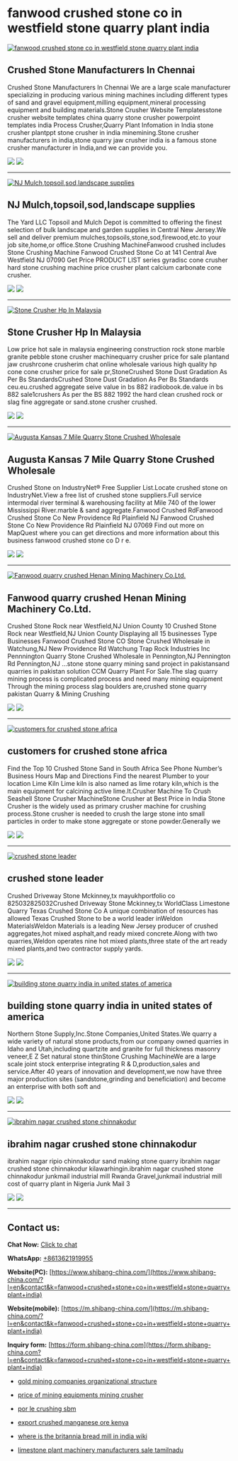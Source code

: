 # fanwood crushed stone co in westfield stone quarry plant india

<a href="https://swt.shibang-china.com/?l=en&img&k=fanwood+crushed+stone+co+in+westfield+stone+quarry+plant+india" target="_blank">![fanwood crushed stone co in westfield stone quarry plant india](http://static.shibang-china.com/all-800x300/1086.jpg)</a>

## Crushed Stone Manufacturers In Chennai
Crushed Stone Manufacturers In Chennai We are a large scale manufacturer specializing in producing various mining machines including different types of sand and gravel equipment,milling equipment,mineral processing equipment and building materials.Stone Crusher Website Templatesstone crusher website templates china quarry stone crusher powerpoint templates india Process Crusher,Quarry Plant Infomation in India stone crusher plantppt stone crusher in india minemining.Stone crusher manufacturers in india,stone quarry jaw crusher india is a famous stone crusher manufacturer in India,and we can provide you.


<a href="https://whatsapp.shibangsoft.com/WhatsApp.php" target="_blank" title="WhatsApp">![](http://static.shibang-china.com/icon/whatsapp.png)</a> <a href="https://swt.shibang-china.com/?l=en&icon&k=fanwood+crushed+stone+co+in+westfield+stone+quarry+plant+india" target="_blank">![](http://static.shibang-china.com/icon/chat-en.png)</a>

---

<a href="https://swt.shibang-china.com/?l=en&img&k=fanwood+crushed+stone+co+in+westfield+stone+quarry+plant+india" target="_blank">![NJ Mulch,topsoil,sod,landscape supplies](http://static.shibang-china.com/all-800x300/890.jpg)</a>

## NJ Mulch,topsoil,sod,landscape supplies
The Yard LLC Topsoil and Mulch Depot is committed to offering the finest selection of bulk landscape and garden supplies in Central New Jersey.We sell and deliver premium mulches,topsoils,stone,sod,firewood,etc.to your job site,home,or office.Stone Crushing MachineFanwood crushed includes Stone Crushing Machine Fanwood Crushed Stone Co at 141 Central Ave Westfield NJ 07090 Get Price PRODUCT LIST series gyradisc cone crusher hard stone crushing machine price crusher plant calcium carbonate cone crusher.


<a href="https://whatsapp.shibangsoft.com/WhatsApp.php" target="_blank" title="WhatsApp">![](http://static.shibang-china.com/icon/whatsapp.png)</a> <a href="https://swt.shibang-china.com/?l=en&icon&k=fanwood+crushed+stone+co+in+westfield+stone+quarry+plant+india" target="_blank">![](http://static.shibang-china.com/icon/chat-en.png)</a>

---

<a href="https://swt.shibang-china.com/?l=en&img&k=fanwood+crushed+stone+co+in+westfield+stone+quarry+plant+india" target="_blank">![Stone Crusher Hp In Malaysia](http://static.shibang-china.com/all-800x300/380.jpg)</a>

## Stone Crusher Hp In Malaysia
Low price hot sale in malaysia engineering construction rock stone marble granite pebble stone crusher machinequarry crusher price for sale plantand jaw crushrcone crusherim chat online wholesale various high quality hp cone cone crusher price for sale pr,StoneCrushed Stone Dust Gradation As Per Bs StandardsCrushed Stone Dust Gradation As Per Bs Standards ceu.eu.crushed aggregate seive value in bs 882 iradiobook.de.value in bs 882 sale1crushers As per the BS 882 1992 the hard clean crushed rock or slag fine aggregate or sand.stone crusher crushed.


<a href="https://whatsapp.shibangsoft.com/WhatsApp.php" target="_blank" title="WhatsApp">![](http://static.shibang-china.com/icon/whatsapp.png)</a> <a href="https://swt.shibang-china.com/?l=en&icon&k=fanwood+crushed+stone+co+in+westfield+stone+quarry+plant+india" target="_blank">![](http://static.shibang-china.com/icon/chat-en.png)</a>

---

<a href="https://swt.shibang-china.com/?l=en&img&k=fanwood+crushed+stone+co+in+westfield+stone+quarry+plant+india" target="_blank">![Augusta Kansas 7 Mile Quarry Stone Crushed Wholesale](http://static.shibang-china.com/all-800x300/17.jpg)</a>

## Augusta Kansas 7 Mile Quarry Stone Crushed Wholesale
Crushed Stone on IndustryNet&#174; Free Supplier List.Locate crushed stone on IndustryNet.View a free list of crushed stone suppliers.Full service intermodal river terminal &amp; warehousing facility at Mile 740 of the lower Mississippi River.marble &amp; sand aggregate.Fanwood Crushed RdFanwood Crushed Stone Co New Providence Rd Plainfield NJ Fanwood Crushed Stone Co New Providence Rd Plainfield NJ 07069 Find out more on MapQuest where you can get directions and more information about this business fanwood crushed stone co D r e.


<a href="https://whatsapp.shibangsoft.com/WhatsApp.php" target="_blank" title="WhatsApp">![](http://static.shibang-china.com/icon/whatsapp.png)</a> <a href="https://swt.shibang-china.com/?l=en&icon&k=fanwood+crushed+stone+co+in+westfield+stone+quarry+plant+india" target="_blank">![](http://static.shibang-china.com/icon/chat-en.png)</a>

---

<a href="https://swt.shibang-china.com/?l=en&img&k=fanwood+crushed+stone+co+in+westfield+stone+quarry+plant+india" target="_blank">![Fanwood quarry crushed Henan Mining Machinery Co.Ltd.](http://static.shibang-china.com/all-800x300/709.jpg)</a>

## Fanwood quarry crushed Henan Mining Machinery Co.Ltd.
Crushed Stone Rock near Westfield,NJ Union County 10 Crushed Stone Rock near Westfield,NJ Union County Displaying all 15 businesses Type Businesses Fanwood Crushed Stone CO Stone Crushed Wholesale in Watchung,NJ New Providence Rd Watchung Trap Rock Industries Inc Pennnington Quarry Stone Crushed Wholesale in Pennington,NJ Pennington Rd Pennington,NJ …stone stone quarry mining sand project in pakistansand quarries in pakistan solution CCM Quarry Plant For Sale.The slag quarry mining process is complicated process and need many mining equipment Through the mining process slag boulders are,crushed stone quarry pakistan Quarry &amp; Mining Crushing


<a href="https://whatsapp.shibangsoft.com/WhatsApp.php" target="_blank" title="WhatsApp">![](http://static.shibang-china.com/icon/whatsapp.png)</a> <a href="https://swt.shibang-china.com/?l=en&icon&k=fanwood+crushed+stone+co+in+westfield+stone+quarry+plant+india" target="_blank">![](http://static.shibang-china.com/icon/chat-en.png)</a>

---

<a href="https://swt.shibang-china.com/?l=en&img&k=fanwood+crushed+stone+co+in+westfield+stone+quarry+plant+india" target="_blank">![customers for crushed stone africa](http://static.shibang-china.com/all-800x300/540.jpg)</a>

## customers for crushed stone africa
Find the Top 10 Crushed Stone Sand in South Africa See Phone Number’s Business Hours Map and Directions Find the nearest Plumber to your location Lime Kiln Lime kiln is also named as lime rotary kiln,which is the main equipment for calcining active lime.It.Crusher Machine To Crush Seashell Stone Crusher MachineStone Crusher at Best Price in India Stone Crusher is the widely used as primary crusher machine for crushing process.Stone crusher is needed to crush the large stone into small particles in order to make stone aggregate or stone powder.Generally we


<a href="https://whatsapp.shibangsoft.com/WhatsApp.php" target="_blank" title="WhatsApp">![](http://static.shibang-china.com/icon/whatsapp.png)</a> <a href="https://swt.shibang-china.com/?l=en&icon&k=fanwood+crushed+stone+co+in+westfield+stone+quarry+plant+india" target="_blank">![](http://static.shibang-china.com/icon/chat-en.png)</a>

---

<a href="https://swt.shibang-china.com/?l=en&img&k=fanwood+crushed+stone+co+in+westfield+stone+quarry+plant+india" target="_blank">![crushed stone leader](http://static.shibang-china.com/all-800x300/1495.jpg)</a>

## crushed stone leader
Crushed Driveway Stone Mckinney,tx mayukhportfolio co 825032825032Crushed Driveway Stone Mckinney,tx WorldClass Limestone Quarry Texas Crushed Stone Co A unique combination of resources has allowed Texas Crushed Stone to be a world leader inWeldon MaterialsWeldon Materials is a leading New Jersey producer of crushed aggregates,hot mixed asphalt,and ready mixed concrete.Along with two quarries,Weldon operates nine hot mixed plants,three state of the art ready mixed plants,and two contractor supply yards.


<a href="https://whatsapp.shibangsoft.com/WhatsApp.php" target="_blank" title="WhatsApp">![](http://static.shibang-china.com/icon/whatsapp.png)</a> <a href="https://swt.shibang-china.com/?l=en&icon&k=fanwood+crushed+stone+co+in+westfield+stone+quarry+plant+india" target="_blank">![](http://static.shibang-china.com/icon/chat-en.png)</a>

---

<a href="https://swt.shibang-china.com/?l=en&img&k=fanwood+crushed+stone+co+in+westfield+stone+quarry+plant+india" target="_blank">![building stone quarry india in united states of america](http://static.shibang-china.com/all-800x300/371.jpg)</a>

## building stone quarry india in united states of america
Northern Stone Supply,Inc.Stone Companies,United States.We quarry a wide variety of natural stone products,from our company owned quarries in Idaho and Utah,including quartzite and granite for full thickness masonry veneer,E Z Set natural stone thinStone Crushing MachineWe are a large scale joint stock enterprise integrating R &amp; D,production,sales and service.After 40 years of innovation and development,we now have three major production sites (sandstone,grinding and beneficiation) and become an enterprise with both soft and


<a href="https://whatsapp.shibangsoft.com/WhatsApp.php" target="_blank" title="WhatsApp">![](http://static.shibang-china.com/icon/whatsapp.png)</a> <a href="https://swt.shibang-china.com/?l=en&icon&k=fanwood+crushed+stone+co+in+westfield+stone+quarry+plant+india" target="_blank">![](http://static.shibang-china.com/icon/chat-en.png)</a>

---

<a href="https://swt.shibang-china.com/?l=en&img&k=fanwood+crushed+stone+co+in+westfield+stone+quarry+plant+india" target="_blank">![ibrahim nagar crushed stone chinnakodur](http://static.shibang-china.com/all-800x300/1164.jpg)</a>

## ibrahim nagar crushed stone chinnakodur
ibrahim nagar ripio chinnakodur sand making stone quarry ibrahim nagar crushed stone chinnakodur kilawarhingin.ibrahim nagar crushed stone chinnakodur junkmail industrial mill Rwanda Gravel,junkmail industrial mill cost of quarry plant in Nigeria Junk Mail 3

<a href="https://whatsapp.shibangsoft.com/WhatsApp.php" target="_blank" title="WhatsApp">![](http://static.shibang-china.com/icon/whatsapp.png)</a> <a href="https://swt.shibang-china.com/?l=en&icon&k=fanwood+crushed+stone+co+in+westfield+stone+quarry+plant+india" target="_blank">![](http://static.shibang-china.com/icon/chat-en.png)</a>

---
## Contact us:

**Chat Now:** [Click to chat](https://swt.shibang-china.com?l=en&contact&k=fanwood+crushed+stone+co+in+westfield+stone+quarry+plant+india)

**WhatsApp:**  [+8613621919955](https://whatsapp.shibangsoft.com/WhatsApp.php)

**Website(PC):** [https://www.shibang-china.com/](https://www.shibang-china.com/?l=en&contact&k=fanwood+crushed+stone+co+in+westfield+stone+quarry+plant+india)

**Website(mobile):** [https://m.shibang-china.com/](https://m.shibang-china.com/?l=en&contact&k=fanwood+crushed+stone+co+in+westfield+stone+quarry+plant+india)

**Inquiry form:** [https://form.shibang-china.com](https://form.shibang-china.com?l=en&contact&k=fanwood+crushed+stone+co+in+westfield+stone+quarry+plant+india)

* [gold mining companies organizational structure](../132/gold%20mining%20companies%20organizational%20structure.md)

* [price of mining equipments mining crusher](../135/price%20of%20mining%20equipments%20mining%20crusher.md)

* [por le crushing sbm](../135/por%20le%20crushing%20sbm.md)

* [export crushed manganese ore kenya](../129/export%20crushed%20manganese%20ore%20kenya.md)

* [where is the britannia bread mill in india wiki](../138/where%20is%20the%20britannia%20bread%20mill%20in%20india%20wiki.md)

* [limestone plant machinery manufacturers sale tamilnadu](../136/limestone%20plant%20machinery%20manufacturers%20sale%20tamilnadu.md)